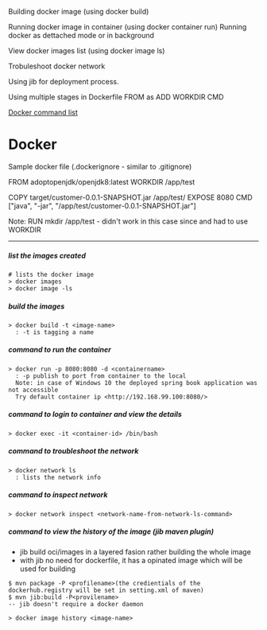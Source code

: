 Building docker image (using docker build)

Running docker image in container (using docker container run)
  Running docker as dettached mode or in background 
  
View docker images list (using docker image ls)

Trobuleshoot docker network

Using jib for deployment process.

Using multiple stages in Dockerfile
 FROM <image-name-from-registry> as <stage-name>
 ADD
 WORKDIR
 CMD

[Docker command list](https://gist.github.com/thirumurthis/b90b8d89d55c2856c707708071c252e1)

# Docker

Sample docker file (.dockerignore - similar to .gitignore)

FROM adoptopenjdk/openjdk8:latest
WORKDIR /app/test

COPY target/customer-0.0.1-SNAPSHOT.jar /app/test/
EXPOSE 8080
CMD ["java", "-jar", "/app/test/customer-0.0.1-SNAPSHOT.jar"]

Note: RUN mkdir /app/test - didn't work in this case since and had to use WORKDIR

--------------------
 ##### list the images created
```
# lists the docker image
> docker images
> docker image -ls 
```

##### build the images
```
> docker build -t <image-name> 
  : -t is tagging a name
```

##### command to run the container
```
> docker run -p 8080:8080 -d <containername> 
  : -p publish to port from container to the local
  Note: in case of Windows 10 the deployed spring book application was not accessible
  Try default container ip <http://192.168.99.100:8080/>
```  

##### command to login to container and view the details
```
> docker exec -it <container-id> /bin/bash
```

##### command to troubleshoot the network
```
> docker network ls
  : lists the network info
```
  
##### command to inspect network
```
> docker network inspect <network-name-from-network-ls-command>
```

##### command to view the history of the image (jib maven plugin)
 - jib build oci/images in a layered fasion rather building the whole image
 - with jib no need for dockerfile, it has a opinated image which will be used for building

```
$ mvn package -P <profilename>(the credientials of the dockerhub.registry will be set in setting.xml of maven)
$ mvn jib:build -P<provilename>
-- jib doesn't require a docker daemon
```
``` 
> docker image history <image-name>
```
